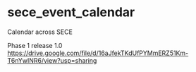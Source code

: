 # sece_event_calendar

Calendar across SECE

Phase 1 release 1.0
https://drive.google.com/file/d/16aJfekTKdUfPYMmERZ51Km-T6nYwINR6/view?usp=sharing

